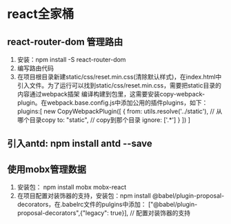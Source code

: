 # react全家桶

## react-router-dom 管理路由

1. 安装：npm install -S react-router-dom
2. 编写路由代码
3. 在项目根目录新建static/css/reset.min.css(清除默认样式)，在index.html中引入文件。为了运行可以找到static/css/reset.min.css，需要把static目录的内容通过webpack插架 编译构建到包里，这需要安装copy-webpack-plugin。在webpack.base.config.js中添加公用的插件plugins，如下：
    plugins:[
        new CopyWebpackPlugin([
            {
                from: utils.resolve('../static'),  // 从哪个目录copy
                to: "static", // copy到那个目录
                ignore: ['.*']
            }
        ])
    ]


## 引入antd: npm install antd --save

## 使用mobx管理数据

1. 安装包： npm install mobx mobx-react
2. 在项目配置对装饰器的支持，安装包：npm install @babel/plugin-proposal-decorators，在.babelrc文件的pulgins中添加：
    ["@babel/plugin-proposal-decorators",{"legacy": true}], // 配置对装饰器的支持




